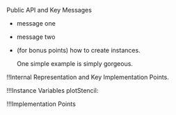 Public API and Key Messages

- message one   
- message two 
- (for bonus points) how to create instances.

   One simple example is simply gorgeous.
 
!!Internal Representation and Key Implementation Points.

!!!Instance Variables
	plotStencil:		<Spooky2GeneratorPlot>


!!!Implementation Points